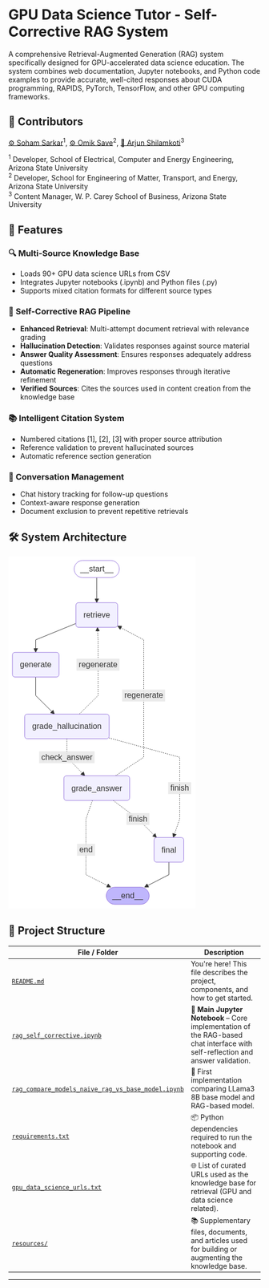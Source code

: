 # GPU Data Science Tutor - Self-Corrective RAG System

A comprehensive Retrieval-Augmented Generation (RAG) system specifically designed for GPU-accelerated data science education. The system combines web documentation, Jupyter notebooks, and Python code examples to provide accurate, well-cited responses about CUDA programming, RAPIDS, PyTorch, TensorFlow, and other GPU computing frameworks.

## 🤝 Contributors  
[⚙️ Soham Sarkar](mailto:ssarka30@asu.edu)<sup>1</sup>,  [⚙️ Omik Save](mailto:osave@asu.edu)<sup>2</sup>,  [📁 Arjun Shilamkoti](mailto:ashilamk@asu.edu)<sup>3</sup>  

<sup>1</sup> Developer, School of Electrical, Computer and Energy Engineering, Arizona State University  
<sup>2</sup> Developer, School for Engineering of Matter, Transport, and Energy, Arizona State University  
<sup>3</sup> Content Manager, W. P. Carey School of Business, Arizona State University

## 🚀 Features

### 🔍 Multi-Source Knowledge Base
- Loads 90+ GPU data science URLs from CSV
- Integrates Jupyter notebooks (.ipynb) and Python files (.py)
- Supports mixed citation formats for different source types

### 🧠 Self-Corrective RAG Pipeline
- **Enhanced Retrieval**: Multi-attempt document retrieval with relevance grading
- **Hallucination Detection**: Validates responses against source material
- **Answer Quality Assessment**: Ensures responses adequately address questions
- **Automatic Regeneration**: Improves responses through iterative refinement
- **Verified Sources**: Cites the sources used in content creation from the knowledge base

### 📚 Intelligent Citation System
- Numbered citations [1], [2], [3] with proper source attribution
- Reference validation to prevent hallucinated sources
- Automatic reference section generation

### 💬 Conversation Management
- Chat history tracking for follow-up questions
- Context-aware response generation
- Document exclusion to prevent repetitive retrievals

## 🛠️ System Architecture
![RAG Workflow](workflow_visualization.png)

## 📁 Project Structure

| File / Folder | Description |
|---------------|-------------|
| [`README.md`](./README.md) | You're here! This file describes the project, components, and how to get started. |
| [`rag_self_corrective.ipynb`](./rag_self_corrective.ipynb) | 🔧 **Main Jupyter Notebook** – Core implementation of the RAG-based chat interface with self-reflection and answer validation. |
| [`rag_compare_models_naive_rag_vs_base_model.ipynb`](./rag_compare_models_naive_rag_vs_base_model.ipynb) | 🔧 First implementation comparing LLama3 8B base model and RAG-based model. |
| [`requirements.txt`](./requirements.txt) | 📦 Python dependencies required to run the notebook and supporting code. |
| [`gpu_data_science_urls.txt`](./gpu_data_science_urls.txt) | 🌐 List of curated URLs used as the knowledge base for retrieval (GPU and data science related). |
| [`resources/`](./resources/) | 📚 Supplementary files, documents, and articles used for building or augmenting the knowledge base. |

---


